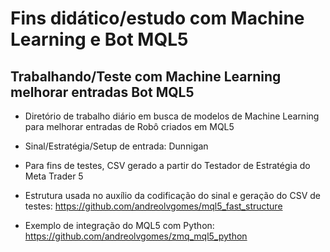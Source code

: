 # Fins didático/estudo com Machine Learning e Bot MQL5

## Trabalhando/Teste com Machine Learning melhorar entradas Bot MQL5
 
- Diretório de trabalho diário em busca de modelos de Machine Learning para melhorar entradas de Robô criados em MQL5

- Sinal/Estratégia/Setup de entrada: Dunnigan

- Para fins de testes, CSV gerado a partir do Testador de Estratégia do Meta Trader 5

- Estrutura usada no auxílio da codificação do sinal e geração do CSV de testes: https://github.com/andreolvgomes/mql5_fast_structure

- Exemplo de integração do MQL5 com Python: https://github.com/andreolvgomes/zmq_mql5_python
